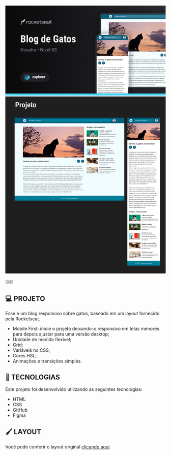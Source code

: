 <p align="center">
<img src="./assets/96405846-d8fd-4735-909e-8131114eb8f9-cover.png" alt="Prévia do projeto1">
<img src="./assets/Projeto.jpg" alt="Prévia do projeto2">


🇧🇷
## 💻 PROJETO
Esse é um blog responsivo sobre gatos, baseado em um layout fornecido pela Rocketseat.

- Mobile First: inicie o projeto deixando-o responsivo em telas menores para depois ajustar para uma versão desktop;
- Unidade de medida flexível;
- Grid;
- Variáveis no CSS;
- Cores HSL;
- Animações e transições simples.


## 🚀 TECNOLOGIAS
Este projeto foi desenvolvido utilizando as seguintes tecnologias:
- HTML
- CSS
- GitHub
- Figma


## 🖌 LAYOUT
Você pode conferir o layout original [clicando aqui](https://www.figma.com/community/file/1256354927622258124).